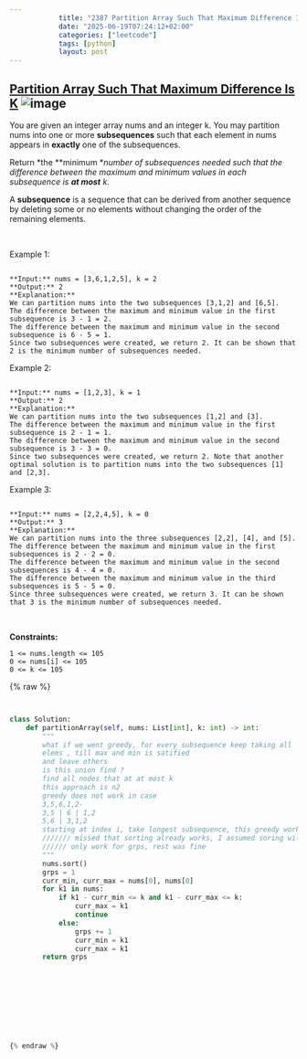 ```yaml
---
            title: "2387 Partition Array Such That Maximum Difference Is K"
            date: "2025-06-19T07:24:12+02:00"
            categories: ["leetcode"]
            tags: [python]
            layout: post
---
```

            
## [Partition Array Such That Maximum Difference Is K](https://leetcode.com/problems/partition-array-such-that-maximum-difference-is-k) ![image](https://img.shields.io/badge/Difficulty-Medium-orange)

You are given an integer array nums and an integer k. You may partition nums into one or more **subsequences** such that each element in nums appears in **exactly** one of the subsequences.

Return *the **minimum **number of subsequences needed such that the difference between the maximum and minimum values in each subsequence is **at most** *k*.*

A **subsequence** is a sequence that can be derived from another sequence by deleting some or no elements without changing the order of the remaining elements.

 

Example 1:

```

**Input:** nums = [3,6,1,2,5], k = 2
**Output:** 2
**Explanation:**
We can partition nums into the two subsequences [3,1,2] and [6,5].
The difference between the maximum and minimum value in the first subsequence is 3 - 1 = 2.
The difference between the maximum and minimum value in the second subsequence is 6 - 5 = 1.
Since two subsequences were created, we return 2. It can be shown that 2 is the minimum number of subsequences needed.

```

Example 2:

```

**Input:** nums = [1,2,3], k = 1
**Output:** 2
**Explanation:**
We can partition nums into the two subsequences [1,2] and [3].
The difference between the maximum and minimum value in the first subsequence is 2 - 1 = 1.
The difference between the maximum and minimum value in the second subsequence is 3 - 3 = 0.
Since two subsequences were created, we return 2. Note that another optimal solution is to partition nums into the two subsequences [1] and [2,3].

```

Example 3:

```

**Input:** nums = [2,2,4,5], k = 0
**Output:** 3
**Explanation:**
We can partition nums into the three subsequences [2,2], [4], and [5].
The difference between the maximum and minimum value in the first subsequences is 2 - 2 = 0.
The difference between the maximum and minimum value in the second subsequences is 4 - 4 = 0.
The difference between the maximum and minimum value in the third subsequences is 5 - 5 = 0.
Since three subsequences were created, we return 3. It can be shown that 3 is the minimum number of subsequences needed.

```

 

**Constraints:**

	1 <= nums.length <= 105
	0 <= nums[i] <= 105
	0 <= k <= 105

{% raw %}


````python


class Solution:
    def partitionArray(self, nums: List[int], k: int) -> int:
        """
        what if we went greedy, for every subsequence keep taking all
        elems , till max and min is satified
        and leave others
        is this union find ?
        find all nodes that at at most k 
        this approach is n2
        greedy does not work in case
        3,5,6,1,2-
        3,5 | 6 | 1,2
        5,6 | 3,1,2
        starting at index i, take longest subsequence, this greedy works
        /////// missed that sorting already works, I assumed soring will
        ////// only work for grps, rest was fine
        """
        nums.sort()
        grps = 1
        curr_min, curr_max = nums[0], nums[0]
        for k1 in nums:
            if k1 - curr_min <= k and k1 - curr_max <= k:
                curr_max = k1
                continue
            else:
                grps += 1
                curr_min = k1
                curr_max = k1
        return grps







        


{% endraw %}
